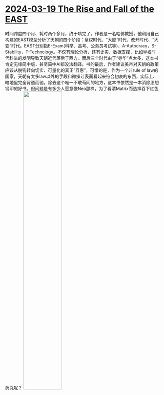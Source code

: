 # [2024-03-19 The Rise and Fall of the EAST](https://github.com/myccnn/tuix40/issues/43)

时间跨度四个月、耗时两个多月，终于啃完了。作者是一名哈佛教授，他利用自己构建的EAST模型分析了天朝的四个阶段：皇权时代、“大厦“时代、改开时代、“大变“时代。EAST分别指E-Exam(科举、高考、公务员考试等)，A-Autocracy，S-Stability，T-Technology。不仅有理论分析，还有史实、数据支撑，比如皇权时代科举的发明导致天朝近代落后于西方。而后三个时代由于“辱华“点太多，这本书肯定无缘简中版，甚至简中AI都没法翻译。书的最后，作者建议美帝对天朝的政策应该从脱钩转向切实、可量化的真正”互惠”。可惜的是，作为一个非rule of law的国家，天朝有太多law以外的手段和微操让表面看起来符合初衷的东西，实际上、暗地里完全背道而驰。除去这个唯一不敢苟同的地方，这本书依然是一本消除思想钢印的好书。但问题是有多少人愿意像Neo那样，为了看清Matrix而选择吞下红色药丸呢？
<img src="https://github.com/user-attachments/assets/d7313d98-7b78-4454-8cb3-112511c887f4" width="50%">